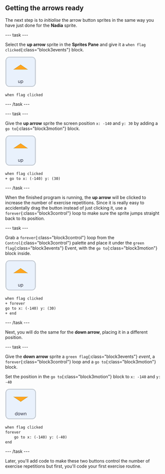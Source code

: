 ## Getting the arrows ready

The next step is to *initialise* the arrow button sprites in the same way you have just done for the **Nadia** sprite.

--- task ---

Select the **up arrow** sprite in the **Sprites Pane** and give it a `when flag clicked`{:class="block3events"} block.

![up arrow sprite icon](images/up_arrow_sprite.png)

```blocks3
when flag clicked
```

--- /task ---

--- task ---

Give the **up arrow** sprite the screen position `x: -140` and `y: 30` by adding a `go to`{:class="block3motion"} block.

![up arrow sprite icon](images/up_arrow_sprite.png)

```blocks3
when flag clicked
+ go to x: (-140) y: (30)
```

--- /task ---

When the finished program is running, the **up arrow** will be clicked to increase the number of exercise repetitions. Since it is really easy to accidentally drag the button instead of just clicking it, use a `forever`{:class="block3control"} loop to make sure the sprite jumps straight back to its position.

--- task ---

Grab a `forever`{:class="block3control"} loop from the `Control`{:class="block3control"} palette and place it under the `green flag`{:class="block3events"} Event, with the `go to`{:class="block3motion"} block inside.

![up arrow sprite icon](images/up_arrow_sprite.png)

```blocks3
when flag clicked
+ forever
go to x: (-140) y: (30)
+ end
```

--- /task ---

Next, you will do the same for the **down arrow**, placing it in a different position.

--- task ---

Give the **down arrow** sprite a `green flag`{:class="block3events"} *event*, a `forever`{:class="block3control"} loop and a `go to`{:class="block3motion"} block.

Set the position in the `go to`{:class="block3motion"} block to `x: -140` and `y: -40`

![down arrow sprite icon](images/down_arrow_sprite.png)

```blocks3
when flag clicked
forever
    go to x: (-140) y: (-40)
end
```

--- /task ---

Later, you'll add code to make these two buttons control the number of exercise repetitions but first, you'll code your first exercise routine.
